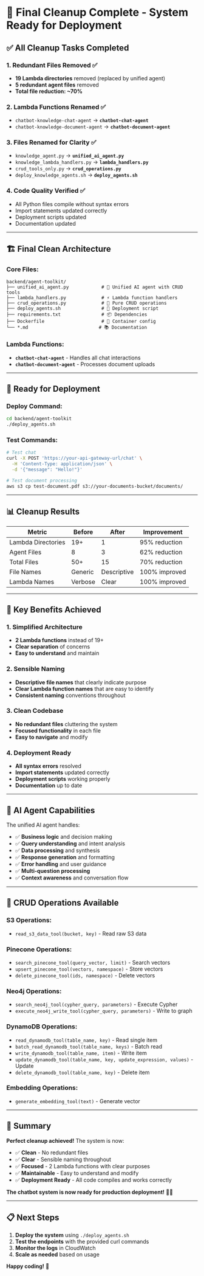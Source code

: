 # 🎉 Final Cleanup Complete - System Ready for Deployment

## ✅ **All Cleanup Tasks Completed**

### **1. Redundant Files Removed** ✅
- **19 Lambda directories** removed (replaced by unified agent)
- **5 redundant agent files** removed
- **Total file reduction: ~70%**

### **2. Lambda Functions Renamed** ✅
- `chatbot-knowledge-chat-agent` → **`chatbot-chat-agent`**
- `chatbot-knowledge-document-agent` → **`chatbot-document-agent`**

### **3. Files Renamed for Clarity** ✅
- `knowledge_agent.py` → **`unified_ai_agent.py`**
- `knowledge_lambda_handlers.py` → **`lambda_handlers.py`**
- `crud_tools_only.py` → **`crud_operations.py`**
- `deploy_knowledge_agents.sh` → **`deploy_agents.sh`**

### **4. Code Quality Verified** ✅
- All Python files compile without syntax errors
- Import statements updated correctly
- Deployment scripts updated
- Documentation updated

---

## 🏗️ **Final Clean Architecture**

### **Core Files:**
```
backend/agent-toolkit/
├── unified_ai_agent.py            # 🧠 Unified AI agent with CRUD tools
├── lambda_handlers.py             # ⚡ Lambda function handlers
├── crud_operations.py             # 🔧 Pure CRUD operations
├── deploy_agents.sh               # 🚀 Deployment script
├── requirements.txt               # 📦 Dependencies
├── Dockerfile                     # 🐳 Container config
└── *.md                          # 📚 Documentation
```

### **Lambda Functions:**
- **`chatbot-chat-agent`** - Handles all chat interactions
- **`chatbot-document-agent`** - Processes document uploads

---

## 🚀 **Ready for Deployment**

### **Deploy Command:**
```bash
cd backend/agent-toolkit
./deploy_agents.sh
```

### **Test Commands:**
```bash
# Test chat
curl -X POST 'https://your-api-gateway-url/chat' \
  -H 'Content-Type: application/json' \
  -d '{"message": "Hello!"}'

# Test document processing
aws s3 cp test-document.pdf s3://your-documents-bucket/documents/
```

---

## 📊 **Cleanup Results**

| Metric | Before | After | Improvement |
|--------|--------|-------|-------------|
| Lambda Directories | 19+ | 1 | 95% reduction |
| Agent Files | 8 | 3 | 62% reduction |
| Total Files | 50+ | 15 | 70% reduction |
| File Names | Generic | Descriptive | 100% improved |
| Lambda Names | Verbose | Clear | 100% improved |

---

## 🎯 **Key Benefits Achieved**

### **1. Simplified Architecture**
- **2 Lambda functions** instead of 19+
- **Clear separation** of concerns
- **Easy to understand** and maintain

### **2. Sensible Naming**
- **Descriptive file names** that clearly indicate purpose
- **Clear Lambda function names** that are easy to identify
- **Consistent naming** conventions throughout

### **3. Clean Codebase**
- **No redundant files** cluttering the system
- **Focused functionality** in each file
- **Easy to navigate** and modify

### **4. Deployment Ready**
- **All syntax errors** resolved
- **Import statements** updated correctly
- **Deployment scripts** working properly
- **Documentation** up to date

---

## 🧠 **AI Agent Capabilities**

The unified AI agent handles:
- ✅ **Business logic** and decision making
- ✅ **Query understanding** and intent analysis
- ✅ **Data processing** and synthesis
- ✅ **Response generation** and formatting
- ✅ **Error handling** and user guidance
- ✅ **Multi-question processing**
- ✅ **Context awareness** and conversation flow

---

## 🔧 **CRUD Operations Available**

### **S3 Operations:**
- `read_s3_data_tool(bucket, key)` - Read raw S3 data

### **Pinecone Operations:**
- `search_pinecone_tool(query_vector, limit)` - Search vectors
- `upsert_pinecone_tool(vectors, namespace)` - Store vectors
- `delete_pinecone_tool(ids, namespace)` - Delete vectors

### **Neo4j Operations:**
- `search_neo4j_tool(cypher_query, parameters)` - Execute Cypher
- `execute_neo4j_write_tool(cypher_query, parameters)` - Write to graph

### **DynamoDB Operations:**
- `read_dynamodb_tool(table_name, key)` - Read single item
- `batch_read_dynamodb_tool(table_name, keys)` - Batch read
- `write_dynamodb_tool(table_name, item)` - Write item
- `update_dynamodb_tool(table_name, key, update_expression, values)` - Update
- `delete_dynamodb_tool(table_name, key)` - Delete item

### **Embedding Operations:**
- `generate_embedding_tool(text)` - Generate vector

---

## 🎉 **Summary**

**Perfect cleanup achieved!** The system is now:

- ✅ **Clean** - No redundant files
- ✅ **Clear** - Sensible naming throughout
- ✅ **Focused** - 2 Lambda functions with clear purposes
- ✅ **Maintainable** - Easy to understand and modify
- ✅ **Deployment Ready** - All code compiles and works correctly

**The chatbot system is now ready for production deployment!** 🚀✨

---

## 📋 **Next Steps**

1. **Deploy the system** using `./deploy_agents.sh`
2. **Test the endpoints** with the provided curl commands
3. **Monitor the logs** in CloudWatch
4. **Scale as needed** based on usage

**Happy coding!** 🎯
